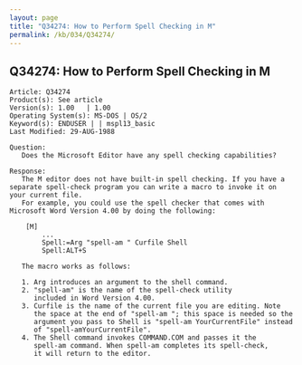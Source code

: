 ```yaml
---
layout: page
title: "Q34274: How to Perform Spell Checking in M"
permalink: /kb/034/Q34274/
---
```


## Q34274: How to Perform Spell Checking in M

	Article: Q34274
	Product(s): See article
	Version(s): 1.00   | 1.00
	Operating System(s): MS-DOS | OS/2
	Keyword(s): ENDUSER | | mspl13_basic
	Last Modified: 29-AUG-1988
	
	Question:
	   Does the Microsoft Editor have any spell checking capabilities?
	
	Response:
	   The M editor does not have built-in spell checking. If you have a
	separate spell-check program you can write a macro to invoke it on
	your current file.
	   For example, you could use the spell checker that comes with
	Microsoft Word Version 4.00 by doing the following:
	
	    [M]
	        ...
	        Spell:=Arg "spell-am " Curfile Shell
	        Spell:ALT+S
	
	   The macro works as follows:
	
	   1. Arg introduces an argument to the shell command.
	   2. "spell-am" is the name of the spell-check utility
	      included in Word Version 4.00.
	   3. Curfile is the name of the current file you are editing. Note
	      the space at the end of "spell-am "; this space is needed so the
	      argument you pass to Shell is "spell-am YourCurrentFile" instead
	      of "spell-amYourCurrentFile".
	   4. The Shell command invokes COMMAND.COM and passes it the
	      spell-am command. When spell-am completes its spell-check,
	      it will return to the editor.
